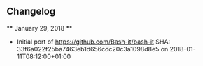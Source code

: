 ## Changelog ##

** January 29, 2018 **
- Initial port of https://github.com/Bash-it/bash-it SHA: 33f6a022f25ba7463eb1d656cdc20c3a1098d8e5 on 2018-01-11T08:12:00+01:00
